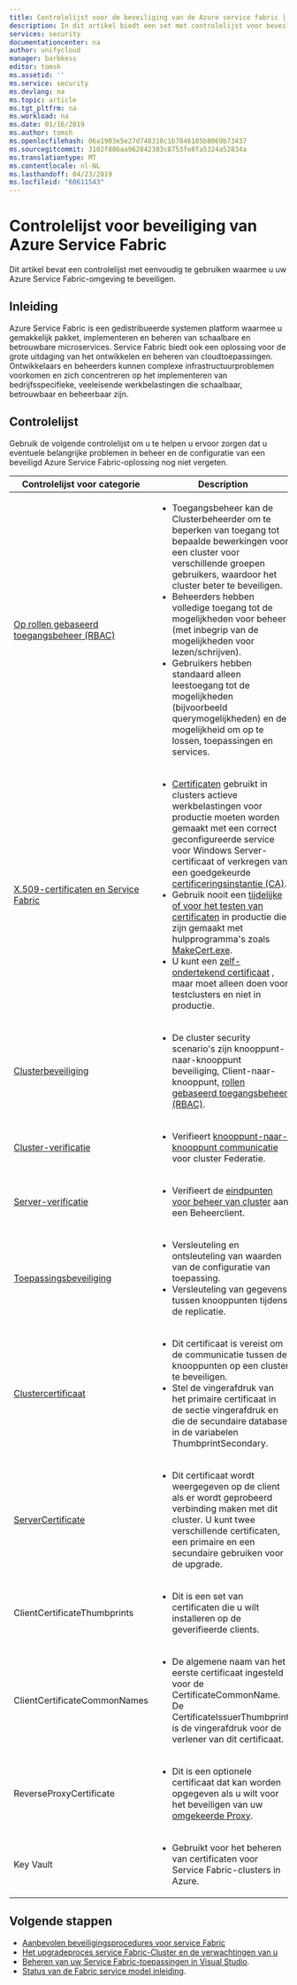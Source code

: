 ```yaml
---
title: Controlelijst voor de beveiliging van de Azure service fabric | Microsoft Docs
description: In dit artikel biedt een set met controlelijst voor beveiliging van Azure-infrastructuur.
services: security
documentationcenter: na
author: unifycloud
manager: barbkess
editor: tomsh
ms.assetid: ''
ms.service: security
ms.devlang: na
ms.topic: article
ms.tgt_pltfrm: na
ms.workload: na
ms.date: 01/16/2019
ms.author: tomsh
ms.openlocfilehash: 06a1903e5e27d748310c1b7846105b8069b73437
ms.sourcegitcommit: 3102f886aa962842303c8753fe8fa5324a52834a
ms.translationtype: MT
ms.contentlocale: nl-NL
ms.lasthandoff: 04/23/2019
ms.locfileid: "60611543"
---
```

# <a name="azure-service-fabric-security-checklist"></a>Controlelijst voor beveiliging van Azure Service Fabric
Dit artikel bevat een controlelijst met eenvoudig te gebruiken waarmee u uw Azure Service Fabric-omgeving te beveiligen.

## <a name="introduction"></a>Inleiding
Azure Service Fabric is een gedistribueerde systemen platform waarmee u gemakkelijk pakket, implementeren en beheren van schaalbare en betrouwbare microservices. Service Fabric biedt ook een oplossing voor de grote uitdaging van het ontwikkelen en beheren van cloudtoepassingen. Ontwikkelaars en beheerders kunnen complexe infrastructuurproblemen voorkomen en zich concentreren op het implementeren van bedrijfsspecifieke, veeleisende werkbelastingen die schaalbaar, betrouwbaar en beheerbaar zijn.

## <a name="checklist"></a>Controlelijst
Gebruik de volgende controlelijst om u te helpen u ervoor zorgen dat u eventuele belangrijke problemen in beheer en de configuratie van een beveiligd Azure Service Fabric-oplossing nog niet vergeten.


|Controlelijst voor categorie| Description |
| ------------ | -------- |
|[Op rollen gebaseerd toegangsbeheer (RBAC)](https://docs.microsoft.com/azure/service-fabric/service-fabric-cluster-security-roles) | <ul><li>Toegangsbeheer kan de Clusterbeheerder om te beperken van toegang tot bepaalde bewerkingen voor een cluster voor verschillende groepen gebruikers, waardoor het cluster beter te beveiligen.</li><li>Beheerders hebben volledige toegang tot de mogelijkheden voor beheer (met inbegrip van de mogelijkheden voor lezen/schrijven). </li><li> Gebruikers hebben standaard alleen leestoegang tot de mogelijkheden (bijvoorbeeld querymogelijkheden) en de mogelijkheid om op te lossen, toepassingen en services.</li></ul>|
|[X.509-certificaten en Service Fabric](https://docs.microsoft.com/azure/service-fabric/service-fabric-cluster-security) | <ul><li>[Certificaten](https://docs.microsoft.com/dotnet/framework/wcf/feature-details/working-with-certificates) gebruikt in clusters actieve werkbelastingen voor productie moeten worden gemaakt met een correct geconfigureerde service voor Windows Server-certificaat of verkregen van een goedgekeurde [certificeringsinstantie (CA)](https://en.wikipedia.org/wiki/Certificate_authority).</li><li>Gebruik nooit een [tijdelijke of voor het testen van certificaten](https://docs.microsoft.com/dotnet/framework/wcf/feature-details/how-to-create-temporary-certificates-for-use-during-development) in productie die zijn gemaakt met hulpprogramma's zoals [MakeCert.exe](https://msdn.microsoft.com/library/windows/desktop/aa386968.aspx). </li><li>U kunt een [zelf-ondertekend certificaat](https://docs.microsoft.com/azure/service-fabric/service-fabric-windows-cluster-x509-security) , maar moet alleen doen voor testclusters en niet in productie.</li></ul>|
|[Clusterbeveiliging](https://docs.microsoft.com/azure/service-fabric/service-fabric-cluster-security) | <ul><li>De cluster security scenario's zijn knooppunt-naar-knooppunt beveiliging, Client-naar-knooppunt, [rollen gebaseerd toegangsbeheer (RBAC)](https://docs.microsoft.com/azure/service-fabric/service-fabric-cluster-security-roles).</li></ul>|
|[Cluster-verificatie](https://docs.microsoft.com/azure/service-fabric/service-fabric-cluster-creation-via-arm) | <ul><li>Verifieert [knooppunt-naar-knooppunt communicatie](https://github.com/MicrosoftDocs/azure-docs/blob/master/articles/service-fabric/service-fabric-cluster-security.md) voor cluster Federatie. </li></ul>|
|[Server-verificatie](https://docs.microsoft.com/azure/service-fabric/service-fabric-cluster-creation-via-arm) | <ul><li>Verifieert de [eindpunten voor beheer van cluster](https://docs.microsoft.com/azure/service-fabric/service-fabric-cluster-creation-via-portal) aan een Beheerclient.</li></ul>|
|[Toepassingsbeveiliging](https://docs.microsoft.com/azure/service-fabric/service-fabric-cluster-creation-via-arm)| <ul><li>Versleuteling en ontsleuteling van waarden van de configuratie van toepassing.</li><li>   Versleuteling van gegevens tussen knooppunten tijdens de replicatie.</li></ul>|
|[Clustercertificaat](https://docs.microsoft.com/azure/service-fabric/service-fabric-windows-cluster-x509-security) | <ul><li>Dit certificaat is vereist om de communicatie tussen de knooppunten op een cluster te beveiligen.</li><li>    Stel de vingerafdruk van het primaire certificaat in de sectie vingerafdruk en die de secundaire database in de variabelen ThumbprintSecondary.</li></ul>|
|[ServerCertificate](https://docs.microsoft.com/azure/service-fabric/service-fabric-windows-cluster-x509-security)| <ul><li>Dit certificaat wordt weergegeven op de client als er wordt geprobeerd verbinding maken met dit cluster. U kunt twee verschillende certificaten, een primaire en een secundaire gebruiken voor de upgrade.</li></ul>|
|ClientCertificateThumbprints| <ul><li>Dit is een set van certificaten die u wilt installeren op de geverifieerde clients. </li></ul>|
|ClientCertificateCommonNames| <ul><li>De algemene naam van het eerste certificaat ingesteld voor de CertificateCommonName. De CertificateIssuerThumbprint is de vingerafdruk voor de verlener van dit certificaat. </li></ul>|
|ReverseProxyCertificate| <ul><li>Dit is een optionele certificaat dat kan worden opgegeven als u wilt voor het beveiligen van uw [omgekeerde Proxy](https://docs.microsoft.com/azure/service-fabric/service-fabric-reverseproxy). </li></ul>|
|Key Vault| <ul><li>Gebruikt voor het beheren van certificaten voor Service Fabric-clusters in Azure.  </li></ul>|


## <a name="next-steps"></a>Volgende stappen

- [Aanbevolen beveiligingsprocedures voor service Fabric](azure-service-fabric-security-best-practices.md)
- [Het upgradeproces service Fabric-Cluster en de verwachtingen van u](https://docs.microsoft.com/azure/service-fabric/service-fabric-cluster-upgrade)
- [Beheren van uw Service Fabric-toepassingen in Visual Studio](https://docs.microsoft.com/azure/service-fabric/service-fabric-manage-application-in-visual-studio).
- [Status van de Fabric service model inleiding](https://docs.microsoft.com/azure/service-fabric/service-fabric-health-introduction).

